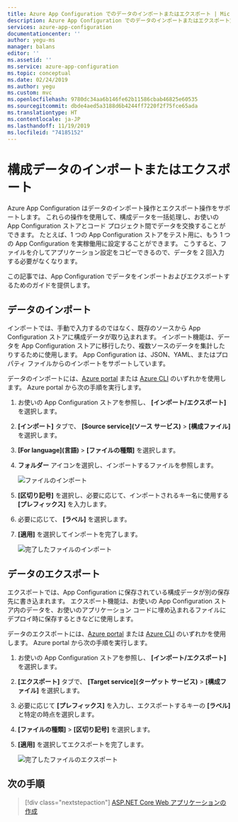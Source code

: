 ```yaml
---
title: Azure App Configuration でのデータのインポートまたはエクスポート | Microsoft Docs
description: Azure App Configuration でのデータのインポートまたはエクスポート方法について説明します
services: azure-app-configuration
documentationcenter: ''
author: yegu-ms
manager: balans
editor: ''
ms.assetid: ''
ms.service: azure-app-configuration
ms.topic: conceptual
ms.date: 02/24/2019
ms.author: yegu
ms.custom: mvc
ms.openlocfilehash: 9780dc34aa6b146fe62b11586cbab46825e60535
ms.sourcegitcommit: dbde4aed5a3188d6b4244ff7220f2f75fce65ada
ms.translationtype: HT
ms.contentlocale: ja-JP
ms.lasthandoff: 11/19/2019
ms.locfileid: "74185152"
---
```

# <a name="import-or-export-configuration-data"></a>構成データのインポートまたはエクスポート

Azure App Configuration はデータのインポート操作とエクスポート操作をサポートします。 これらの操作を使用して、構成データを一括処理し、お使いの App Configuration ストアとコード プロジェクト間でデータを交換することができます。 たとえば、1 つの App Configuration ストアをテスト用に、もう 1 つの App Configuration を実稼働用に設定することができます。 こうすると、ファイルを介してアプリケーション設定をコピーできるので、データを 2 回入力する必要がなくなります。

この記事では、App Configuration でデータをインポートおよびエクスポートするためのガイドを提供します。

## <a name="import-data"></a>データのインポート

インポートでは、手動で入力するのではなく、既存のソースから App Configuration ストアに構成データが取り込まれます。 インポート機能は、データを App Configuration ストアに移行したり、複数ソースのデータを集計したりするために使用します。 App Configuration は、JSON、YAML、またはプロパティ ファイルからのインポートをサポートしています。

データのインポートには、[Azure portal](https://portal.azure.com) または [Azure CLI](./scripts/cli-import.md) のいずれかを使用します。 Azure portal から次の手順を実行します。

1. お使いの App Configuration ストアを参照し、 **[インポート/エクスポート]** を選択します。

2. **[インポート]** タブで、 **[Source service]\(ソース サービス\)**  >  **[構成ファイル]** を選択します。

3. **[For language]\(言語\)**  >  **[ファイルの種類]** を選択します。

4. **フォルダー** アイコンを選択し、インポートするファイルを参照します。

    ![ファイルのインポート](./media/import-file.png)

5. **[区切り記号]** を選択し、必要に応じて、インポートされるキー名に使用する **[プレフィックス]** を入力します。

6. 必要に応じて、 **[ラベル]** を選択します。

7. **[適用]** を選択してインポートを完了します。

    ![完了したファイルのインポート](./media/import-file-complete.png)

## <a name="export-data"></a>データのエクスポート

エクスポートでは、App Configuration に保存されている構成データが別の保存先に書き込まれます。 エクスポート機能は、お使いの App Configuration ストア内のデータを、お使いのアプリケーション コードに埋め込まれるファイルにデプロイ時に保存するときなどに使用します。

データのエクスポートには、[Azure portal](https://portal.azure.com) または [Azure CLI](./scripts/cli-export.md) のいずれかを使用します。 Azure portal から次の手順を実行します。

1. お使いの App Configuration ストアを参照し、 **[インポート/エクスポート]** を選択します。

2. **[エクスポート]** タブで、 **[Target service]\(ターゲット サービス\)**  >  **[構成ファイル]** を選択します。

3. 必要に応じて **[プレフィックス]** を入力し、エクスポートするキーの **[ラベル]** と特定の時点を選択します。

4. **[ファイルの種類]**  >  **[区切り記号]** を選択します。

5. **[適用]** を選択してエクスポートを完了します。

    ![完了したファイルのエクスポート](./media/export-file-complete.png)

## <a name="next-steps"></a>次の手順

> [!div class="nextstepaction"]
> [ASP.NET Core Web アプリケーションの作成](./quickstart-aspnet-core-app.md)  

